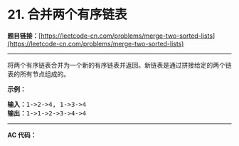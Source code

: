 # 21. 合并两个有序链表

**题目链接：**[https://leetcode-cn.com/problems/merge-two-sorted-lists](https://leetcode-cn.com/problems/merge-two-sorted-lists)

---

<div class="content__1Y2H">
 <div class="notranslate">
  <p>将两个有序链表合并为一个新的有序链表并返回。新链表是通过拼接给定的两个链表的所有节点组成的。&nbsp;</p> 
  <p><strong>示例：</strong></p> 
  <pre class="language-text"><strong>输入：</strong>1-&gt;2-&gt;4, 1-&gt;3-&gt;4
<strong>输出：</strong>1-&gt;1-&gt;2-&gt;3-&gt;4-&gt;4
</pre> 
 </div>
</div>

---

**AC 代码：**

```java

```
